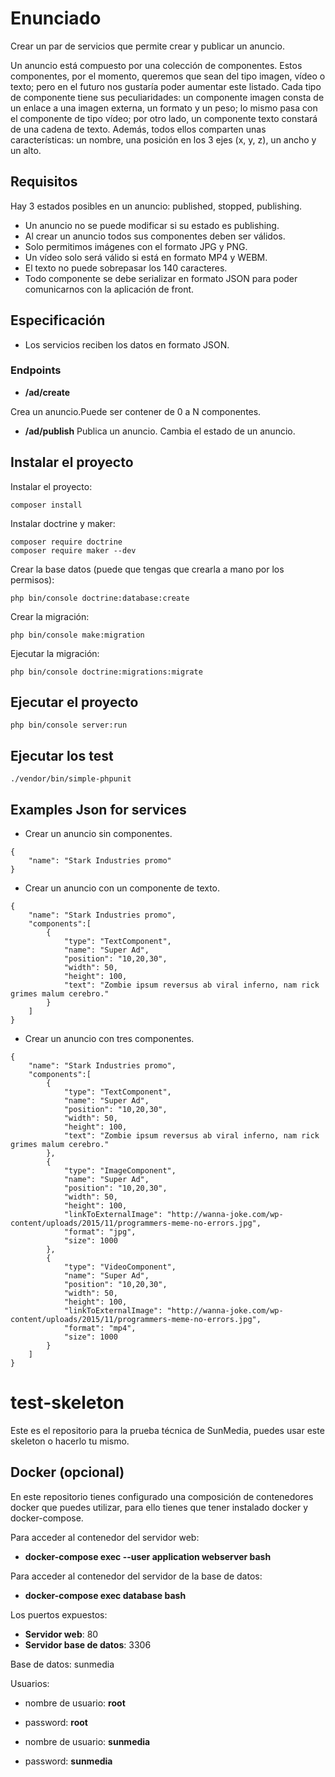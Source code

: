 # Enunciado

Crear un par de servicios que permite crear y publicar un anuncio. 

Un anuncio está compuesto por una colección de componentes. Estos componentes, por el
momento, queremos que sean del tipo imagen, vídeo o texto; pero en el futuro nos gustaría poder
aumentar este listado. Cada tipo de componente tiene sus peculiaridades: un componente imagen
consta de un enlace a una imagen externa, un formato y un peso; lo mismo pasa con el componente
de tipo vídeo; por otro lado, un componente texto constará de una cadena de texto. Además, todos
ellos comparten unas características: un nombre, una posición en los 3 ejes (x, y, z), un ancho y un
alto.

## Requisitos

Hay 3 estados posibles en un anuncio: published, stopped, publishing.

* Un anuncio no se puede modificar si su estado es publishing.
* Al crear un anuncio todos sus componentes deben ser válidos.
* Solo permitimos imágenes con el formato JPG y PNG.
* Un vídeo solo será válido si está en formato MP4 y WEBM.
* El texto no puede sobrepasar los 140 caracteres.
* Todo componente se debe serializar en formato JSON para poder comunicarnos con la
aplicación de front.

## Especificación
* Los servicios reciben los datos en formato JSON.


### Endpoints

* **/ad/create**

Crea un anuncio.Puede ser contener de 0 a N componentes. 

* **/ad/publish**
Publica un anuncio. Cambia el estado de un anuncio.

## Instalar el proyecto

Instalar el proyecto:

```
composer install
``` 

Instalar doctrine y maker:

```
composer require doctrine
composer require maker --dev
```

Crear la base datos (puede que tengas que crearla a mano por los permisos):

```
php bin/console doctrine:database:create
```

Crear la migración:

```
php bin/console make:migration
```

Ejecutar la migración:
```
php bin/console doctrine:migrations:migrate
```

## Ejecutar el proyecto

```
php bin/console server:run
``` 
 
## Ejecutar los test

```
./vendor/bin/simple-phpunit
```
 
## Examples Json for services

* Crear un anuncio sin componentes.
```
{
	"name": "Stark Industries promo"
}
```
* Crear un anuncio con un componente de texto.

```
{
	"name": "Stark Industries promo",
	"components":[
		{
			"type": "TextComponent",
			"name": "Super Ad",
            "position": "10,20,30",
            "width": 50,
            "height": 100,
            "text": "Zombie ipsum reversus ab viral inferno, nam rick grimes malum cerebro."
		}
	]
}
```

* Crear un anuncio con tres componentes.

```
{
	"name": "Stark Industries promo",
	"components":[
		{
			"type": "TextComponent",
			"name": "Super Ad",
            "position": "10,20,30",
            "width": 50,
            "height": 100,
            "text": "Zombie ipsum reversus ab viral inferno, nam rick grimes malum cerebro."
		},
		{
			"type": "ImageComponent",
			"name": "Super Ad",
            "position": "10,20,30",
            "width": 50,
            "height": 100,
            "linkToExternalImage": "http://wanna-joke.com/wp-content/uploads/2015/11/programmers-meme-no-errors.jpg",
            "format": "jpg",
            "size": 1000
		},
		{
			"type": "VideoComponent",
			"name": "Super Ad",
            "position": "10,20,30",
            "width": 50,
            "height": 100,
            "linkToExternalImage": "http://wanna-joke.com/wp-content/uploads/2015/11/programmers-meme-no-errors.jpg",
            "format": "mp4",
            "size": 1000
		}
	]
}
```


# test-skeleton

Este es el repositorio para la prueba técnica de SunMedia, puedes usar este skeleton o hacerlo tu mismo.


## Docker (opcional)

En este repositorio tienes configurado una composición de contenedores docker que puedes utilizar, para ello tienes que tener instalado docker y docker-compose.

Para acceder al contenedor del servidor web: 

  - **docker-compose exec --user application webserver bash**
  
Para acceder al contenedor del servidor de la base de datos: 

  - **docker-compose exec database bash**
  
Los puertos expuestos:

  - **Servidor web**: 80
  - **Servidor base de datos**: 3306
  
Base de datos: sunmedia

Usuarios:

  - nombre de usuario: **root**
  - password: **root**
  

  - nombre de usuario: **sunmedia**
  - password: **sunmedia**
  
  
